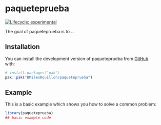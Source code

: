 
<!-- README.md is generated from README.Rmd. Please edit that file -->

# paqueteprueba

<!-- badges: start -->

[![Lifecycle:
experimental](https://img.shields.io/badge/lifecycle-experimental-orange.svg)](https://lifecycle.r-lib.org/articles/stages.html#experimental)
<!-- badges: end -->

The goal of paqueteprueba is to …

## Installation

You can install the development version of paqueteprueba from
[GitHub](https://github.com/) with:

``` r
# install.packages("pak")
pak::pak("BMilesRouillon/paqueteprueba")
```

## Example

This is a basic example which shows you how to solve a common problem:

``` r
library(paqueteprueba)
## basic example code
```

